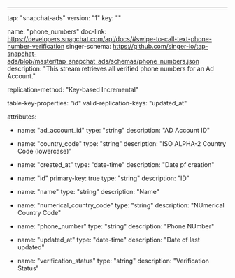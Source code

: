 ---
tap: "snapchat-ads"
version: "1"
key: ""

name: "phone_numbers"
doc-link: https://developers.snapchat.com/api/docs/#swipe-to-call-text-phone-number-verification
singer-schema: https://github.com/singer-io/tap-snapchat-ads/blob/master/tap_snapchat_ads/schemas/phone_numbers.json
description: "This stream retrieves all verified phone numbers for an Ad Account."

replication-method: "Key-based Incremental"

table-key-properties: "id"
valid-replication-keys: "updated_at"

attributes:
  - name: "ad_account_id"
    type: "string"
    description: "AD Account ID"

  - name: "country_code"
    type: "string"
    description: "ISO ALPHA-2 Country Code (lowercase)"

  - name: "created_at"
    type: "date-time"
    description: "Date pf creation"

  - name: "id"
    primary-key: true
    type: "string"
    description: "ID"

  - name: "name"
    type: "string"
    description: "Name"

  - name: "numerical_country_code"
    type: "string"
    description: "NUmerical Country Code"

  - name: "phone_number"
    type: "string"
    description: "Phone NUmber"

  - name: "updated_at"
    type: "date-time"
    description: "Date of last updated"

  - name: "verification_status"
    type: "string"
    description: "Verification Status"


